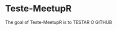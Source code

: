 
# Teste-MeetupR

<!-- badges: start -->
<!-- badges: end -->

The goal of Teste-MeetupR is to TESTAR O GITHUB

